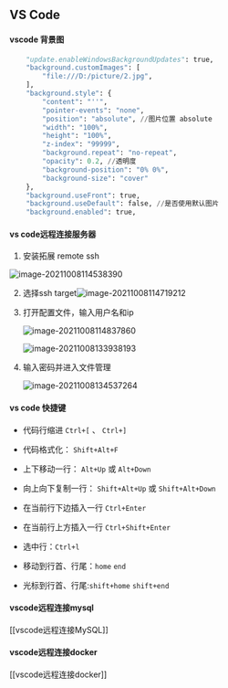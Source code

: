 ## VS Code

#### vscode 背景图

```python
    "update.enableWindowsBackgroundUpdates": true,
    "background.customImages": [
        "file:///D:/picture/2.jpg",
    ],
    "background.style": {
        "content": "''",
        "pointer-events": "none",
        "position": "absolute", //图片位置 absolute
        "width": "100%",
        "height": "100%",
        "z-index": "99999",
        "background.repeat": "no-repeat",
        "opacity": 0.2, //透明度
        "background-position": "0% 0%",
        "background-size": "cover"
    },
    "background.useFront": true,
    "background.useDefault": false, //是否使用默认图片
    "background.enabled": true,
```



#### vs code远程连接服务器

1. 安装拓展 remote ssh

![image-20211008114538390](D:\notebook\imgs\image-20211008114538390.png)

2. 选择ssh target![image-20211008114719212](D:\notebook\imgs\image-20211008114719212.png)

3. 打开配置文件，输入用户名和ip

   ![image-20211008114837860](D:\notebook\imgs\image-20211008114837860.png)

   ![image-20211008133938193](D:\notebook\imgs\image-20211008133938193.png)

   

4. 输入密码并进入文件管理

   ![image-20211008134537264](D:\notebook\imgs\image-20211008134537264.png)





#### vs code 快捷键

- 代码行缩进 `Ctrl+[` 、 `Ctrl+]`
- 代码格式化： `Shift+Alt+F`
- 上下移动一行： `Alt+Up` 或 `Alt+Down`
- 向上向下复制一行： `Shift+Alt+Up` 或 `Shift+Alt+Down`
- 在当前行下边插入一行 `Ctrl+Enter`
- 在当前行上方插入一行 `Ctrl+Shift+Enter`



- 选中行：`Ctrl+l`
- 移动到行首、行尾：`home` `end`
- 光标到行首、行尾:`shift+home`  `shift+end`


#### vscode远程连接mysql
[[vscode远程连接MySQL]]

#### vscode远程连接docker
[[vscode远程连接docker]]
